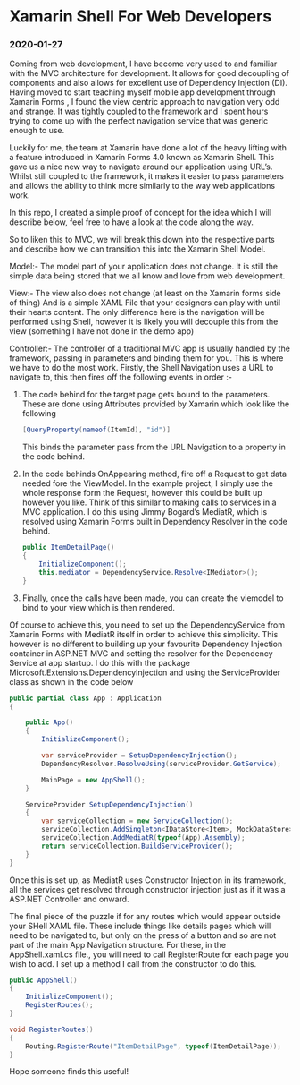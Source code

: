 # Xamarin Shell For Web Developers

### 2020-01-27

Coming from web development, I have become very used to and familiar with the MVC architecture for development. It allows for good decoupling of components and also allows for excellent use of Dependency Injection (DI). Having moved to start teaching myself mobile app development through Xamarin Forms , I found the view centric approach to navigation very odd and strange. It was tightly coupled to the framework and I spent hours trying to come up with the perfect navigation service that was generic enough to use.

Luckily for me, the team at Xamarin have done a lot of the heavy lifting with a feature introduced in Xamarin Forms 4.0 known as Xamarin Shell. This gave us a nice new way to navigate around our application using URL’s. Whilst still coupled to the framework, it makes it easier to pass parameters and allows the ability to think more similarly to the way web applications work.

In this repo, I created a simple proof of concept for the idea which I will describe below, feel free to have a look at the code along the way.

So to liken this to MVC, we will break this down into the respective parts and describe how we can transition this into the Xamarin Shell Model.

Model:- The model part of your application does not change. It is still the simple data being stored that we all know and love from web development.

View:- The view also does not change (at least on the Xamarin forms side of thing) And is a simple XAML File that your designers can play with until their hearts content. The only difference here is the navigation will be performed using Shell, however it is likely you will decouple this from the view (something I have not done in the demo app)

Controller:- The controller of a traditional MVC app is usually handled by the framework, passing in parameters and binding them for you. This is where we have to do the most work. Firstly, the Shell Navigation uses a URL to navigate to, this then fires off the following events in order :-

1) The code behind for the target page gets bound to the parameters. These are done using Attributes provided by Xamarin which look like the following
    ```csharp
    [QueryProperty(nameof(ItemId), "id")]
    ```
    This binds the parameter pass from the URL Navigation to a property in the code behind.
2) In the code behinds OnAppearing method, fire off a Request to get data needed fore the ViewModel. In the example project, I simply use the whole response form the Request, however this could be built up however you like. Think of this similar to making calls to services in a MVC application. I do this using Jimmy Bogard’s MediatR, which is resolved using Xamarin Forms built in Dependency Resolver in the code behind.

    ```csharp
    public ItemDetailPage()
    {
        InitializeComponent();
        this.mediator = DependencyService.Resolve<IMediator>();
    }
    ```

3) Finally, once the calls have been made, you can create the viemodel to bind to your view which is then rendered.

Of course to achieve this, you need to set up the DependencyService from Xamarin Forms with MediatR itself in order to achieve this simplicity. This however is no different to building up your favourite Dependency Injection container in ASP.NET MVC and setting the resolver for the Dependency Service at app startup. I do this with the package Microsoft.Extensions.DependencyInjection and using the ServiceProvider class as shown in the code below

```csharp
public partial class App : Application
{

    public App()
    {
        InitializeComponent();

        var serviceProvider = SetupDependencyInjection();
        DependencyResolver.ResolveUsing(serviceProvider.GetService);

        MainPage = new AppShell();
    }

    ServiceProvider SetupDependencyInjection()
    {
        var serviceCollection = new ServiceCollection();
        serviceCollection.AddSingleton<IDataStore<Item>, MockDataStore>();
        serviceCollection.AddMediatR(typeof(App).Assembly);
        return serviceCollection.BuildServiceProvider();
    }
}
```

Once this is set up, as MediatR uses Constructor Injection in its framework, all the services get resolved through constructor injection just as if it was a ASP.NET Controller and onward.

The final piece of the puzzle if for any routes which would appear outside your SHell XAML file. These include things like details pages which will need to be navigated to, but only on the press of a button and so are not part of the main App Navigation structure. For these, in the AppShell.xaml.cs file., you will need to call RegisterRoute for each page you wish to add. I set up a method I call from the constructor to do this.

```csharp
public AppShell()
{
    InitializeComponent();
    RegisterRoutes();
}

void RegisterRoutes()
{
    Routing.RegisterRoute("ItemDetailPage", typeof(ItemDetailPage));
}
```

Hope someone finds this useful!
